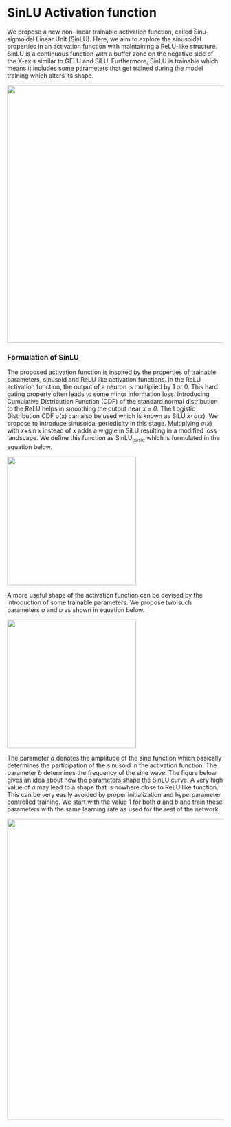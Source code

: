 # SinLU Activation function

We propose a new non-linear trainable activation function, called Sinu-sigmoidal Linear Unit (SinLU). Here, we aim to explore the sinusoidal properties in an activation function with maintaining a ReLU-like structure. SinLU is a continuous function with a buffer zone on the negative side of the X-axis similar to GELU and SiLU. Furthermore, SinLU is trainable which means it includes some parameters that get trained during the model training which alters its shape.

<img src="https://user-images.githubusercontent.com/31564734/121135309-00ba1280-c852-11eb-819f-35bc2c2aac03.jpg" width="600px"/>

### Formulation of SinLU
The proposed activation function is inspired by the properties of trainable parameters, sinusoid and ReLU like activation functions. In the ReLU activation function, the output of a neuron is multiplied by 1 or 0. This hard gating property often leads to some minor information loss. Introducing Cumulative Distribution Function (CDF) of the standard normal distribution to the ReLU helps in smoothing the output near *x = 0*. The Logistic Distribution CDF &sigma;(x) can also be used which is known as SiLU *x*⋅ *σ*(*x*). We propose to introduce sinusoidal periodicity in this stage. Multiplying *σ*(*x*) with *x*+sin *x* instead of *x* adds a wiggle in SiLU resulting in a modified loss landscape. We define this function as SinLU<sub>basic</sub> which is formulated in the equation below. 

<img src="https://user-images.githubusercontent.com/31564734/121138086-fb11fc00-c854-11eb-9c8e-5986171b44f6.png" width="300px"/>

A more useful shape of the activation function can be devised by the introduction of some trainable parameters. We propose two such parameters *a* and *b* as shown in equation below.

<img src="https://user-images.githubusercontent.com/31564734/121140274-4927ff00-c857-11eb-906e-f118da50eb8c.png" width="300px"/>

The parameter *a* denotes the amplitude of the sine function which basically determines the participation of the sinusoid in the activation function. The parameter *b* determines the frequency of the sine wave. The figure below gives an idea about how the parameters shape the SinLU curve. A very high value of *a* may lead to a shape that is nowhere close to ReLU like function. This can be very easily avoided by proper initialization and hyperparameter controlled training. We start with the value 1 for both *a* and *b* and train these parameters with the same learning rate as used for the rest of the network.

<img src="https://user-images.githubusercontent.com/31564734/121140616-ade35980-c857-11eb-8f7d-9dc2a9356567.jpg" width="700px" />
